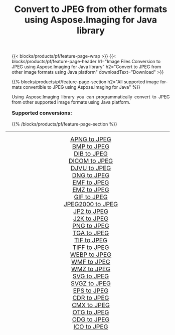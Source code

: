 ﻿---
title: Convert to JPEG from other formats using Aspose.Imaging for Java library 
weight: 3920
url: /java/conversion/to/jpeg/ 
lang: en
langdirlevel: 2
locales: zh-hans,ja,it,ru,de,es,fr,nl,id,lt,pl,pt,vi,tr,ko,zh-hant,ar,hi,th,sv,cs,uk,he
description: Using Aspose.Imaging you can convert to JPEG from other formats using Java
---

{{< blocks/products/pf/feature-page-wrap >}}
{{< blocks/products/pf/feature-page-header h1="Image Files Conversion to JPEG using Aspose.Imaging for Java library" h2="Convert to JPEG from other image formats using Java platform" downloadText="Download" >}}


{{% blocks/products/pf/feature-page-section  h2="All supported image formats convertible to JPEG using Aspose.Imaging for Java" %}}
<p align=justify>Using Aspose.Imaging library you can programmatically convert to JPEG from other supported image formats using Java platform.</p>
<h3 style="margin-top:16px;">
Supported conversions:
</h3>
{{% /blocks/products/pf/feature-page-section %}}
<div class="container-fluid productfamilypage bg-gray">
    <div class="convertypes bg-gray agp-content section">
        <div class="container">
		<hr style="margin-left:-20px;"/>
		<div class="row other-converters" style="gap: 10px;font-size: 19px;text-align:center;">
		    <div class='col-md-3 other-converter remove-lp remove-rp'><a href="/imaging/java/conversion/apng-to-jpeg/" style="padding:15px;">APNG to JPEG</a></div>
<div class='col-md-3 other-converter remove-lp remove-rp'><a href="/imaging/java/conversion/bmp-to-jpeg/" style="padding:15px;">BMP to JPEG</a></div>
<div class='col-md-3 other-converter remove-lp remove-rp'><a href="/imaging/java/conversion/dib-to-jpeg/" style="padding:15px;">DIB to JPEG</a></div>
<div class='col-md-3 other-converter remove-lp remove-rp'><a href="/imaging/java/conversion/dicom-to-jpeg/" style="padding:15px;">DICOM to JPEG</a></div>
<div class='col-md-3 other-converter remove-lp remove-rp'><a href="/imaging/java/conversion/djvu-to-jpeg/" style="padding:15px;">DJVU to JPEG</a></div>
<div class='col-md-3 other-converter remove-lp remove-rp'><a href="/imaging/java/conversion/dng-to-jpeg/" style="padding:15px;">DNG to JPEG</a></div>
<div class='col-md-3 other-converter remove-lp remove-rp'><a href="/imaging/java/conversion/emf-to-jpeg/" style="padding:15px;">EMF to JPEG</a></div>
<div class='col-md-3 other-converter remove-lp remove-rp'><a href="/imaging/java/conversion/emz-to-jpeg/" style="padding:15px;">EMZ to JPEG</a></div>
<div class='col-md-3 other-converter remove-lp remove-rp'><a href="/imaging/java/conversion/gif-to-jpeg/" style="padding:15px;">GIF to JPEG</a></div>
<div class='col-md-3 other-converter remove-lp remove-rp'><a href="/imaging/java/conversion/jpeg2000-to-jpeg/" style="padding:15px;">JPEG2000 to JPEG</a></div>
<div class='col-md-3 other-converter remove-lp remove-rp'><a href="/imaging/java/conversion/jp2-to-jpeg/" style="padding:15px;">JP2 to JPEG</a></div>
<div class='col-md-3 other-converter remove-lp remove-rp'><a href="/imaging/java/conversion/j2k-to-jpeg/" style="padding:15px;">J2K to JPEG</a></div>
<div class='col-md-3 other-converter remove-lp remove-rp'><a href="/imaging/java/conversion/png-to-jpeg/" style="padding:15px;">PNG to JPEG</a></div>
<div class='col-md-3 other-converter remove-lp remove-rp'><a href="/imaging/java/conversion/tga-to-jpeg/" style="padding:15px;">TGA to JPEG</a></div>
<div class='col-md-3 other-converter remove-lp remove-rp'><a href="/imaging/java/conversion/tif-to-jpeg/" style="padding:15px;">TIF to JPEG</a></div>
<div class='col-md-3 other-converter remove-lp remove-rp'><a href="/imaging/java/conversion/tiff-to-jpeg/" style="padding:15px;">TIFF to JPEG</a></div>
<div class='col-md-3 other-converter remove-lp remove-rp'><a href="/imaging/java/conversion/webp-to-jpeg/" style="padding:15px;">WEBP to JPEG</a></div>
<div class='col-md-3 other-converter remove-lp remove-rp'><a href="/imaging/java/conversion/wmf-to-jpeg/" style="padding:15px;">WMF to JPEG</a></div>
<div class='col-md-3 other-converter remove-lp remove-rp'><a href="/imaging/java/conversion/wmz-to-jpeg/" style="padding:15px;">WMZ to JPEG</a></div>
<div class='col-md-3 other-converter remove-lp remove-rp'><a href="/imaging/java/conversion/svg-to-jpeg/" style="padding:15px;">SVG to JPEG</a></div>
<div class='col-md-3 other-converter remove-lp remove-rp'><a href="/imaging/java/conversion/svgz-to-jpeg/" style="padding:15px;">SVGZ to JPEG</a></div>
<div class='col-md-3 other-converter remove-lp remove-rp'><a href="/imaging/java/conversion/eps-to-jpeg/" style="padding:15px;">EPS to JPEG</a></div>
<div class='col-md-3 other-converter remove-lp remove-rp'><a href="/imaging/java/conversion/cdr-to-jpeg/" style="padding:15px;">CDR to JPEG</a></div>
<div class='col-md-3 other-converter remove-lp remove-rp'><a href="/imaging/java/conversion/cmx-to-jpeg/" style="padding:15px;">CMX to JPEG</a></div>
<div class='col-md-3 other-converter remove-lp remove-rp'><a href="/imaging/java/conversion/otg-to-jpeg/" style="padding:15px;">OTG to JPEG</a></div>
<div class='col-md-3 other-converter remove-lp remove-rp'><a href="/imaging/java/conversion/odg-to-jpeg/" style="padding:15px;">ODG to JPEG</a></div>
<div class='col-md-3 other-converter remove-lp remove-rp'><a href="/imaging/java/conversion/ico-to-jpeg/" style="padding:15px;">ICO to JPEG</a></div>
                </div>
        </div>
    </div>
</div>
<br/>


